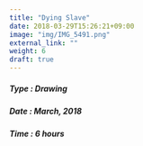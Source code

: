 ```yaml
---
title: "Dying Slave"
date: 2018-03-29T15:26:21+09:00
image: "img/IMG_5491.png"
external_link: ""
weight: 6
draft: true
---
```


##### Type : Drawing
##### Date : March, 2018
##### Time : 6 hours
